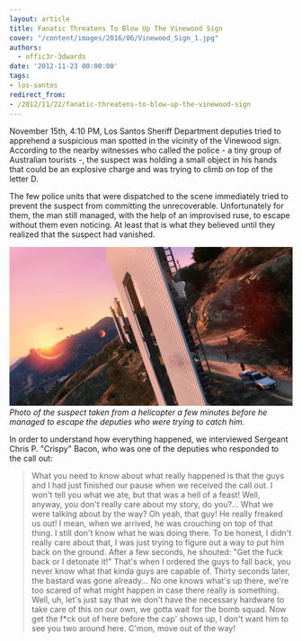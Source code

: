 ```yaml
---
layout: article
title: Fanatic Threatens To Blow Up The Vinewood Sign
cover: "/content/images/2016/06/Vinewood_Sign_1.jpg"
authors:
  - offic3r-3dwards
date: '2012-11-23 00:00:00'
tags:
- los-santos
redirect_from:
- /2012/11/22/fanatic-threatens-to-blow-up-the-vinewood-sign
---
```


November 15th, 4:10 PM, Los Santos Sheriff Department deputies tried to apprehend a suspicious man spotted in the vicinity of the Vinewood sign. According to the nearby witnesses who called the police - a tiny group of Australian tourists -, the suspect was holding a small object in his hands that could be an explosive charge and was trying to climb on top of the letter D.

The few police units that were dispatched to the scene immediately tried to prevent the suspect from committing the unrecoverable. Unfortunately for them, the man still managed, with the help of an improvised ruse, to escape without them even noticing. At least that is what they believed until they realized that the suspect had vanished.

![Photo of the suspect taken from a helicopter a few minutes before he managed to escape the deputies who were trying to catch him.](/content/images/2016/06/Vinewood_Incident_0.jpg)
_Photo of the suspect taken from a helicopter a few minutes before he managed to escape the deputies who were trying to catch him._

In order to understand how everything happened, we interviewed Sergeant Chris P. "Crispy" Bacon, who was one of the deputies who responded to the call out:

> What you need to know about what really happened is that the guys and I had just finished our pause when we received the call out. I won't tell you what we ate, but that was a hell of a feast! Well, anyway, you don't really care about my story, do you?... What we were talking about by the way? Oh yeah, that guy! He really freaked us out! I mean, when we arrived, he was crouching on top of that thing. I still don't know what he was doing there. To be honest, I didn't really care about that, I was just trying to figure out a way to put him back on the ground. After a few seconds, he shouted: "Get the fuck back or I detonate it!" That's when I ordered the guys to fall back, you never know what that kinda guys are capable of. Thirty seconds later, the bastard was gone already... No one knows what's up there, we're too scared of what might happen in case there really is something. Well, uh, let's just say that we don't have the necessary hardware to take care of this on our own, we gotta wait for the bomb squad. Now get the f\*ck out of here before the cap' shows up, I don't want him to see you two around here. C'mon, move out of the way!